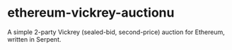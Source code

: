 # ethereum-vickrey-auctionu
A simple 2-party Vickrey (sealed-bid, second-price) auction for Ethereum, written in Serpent. 

